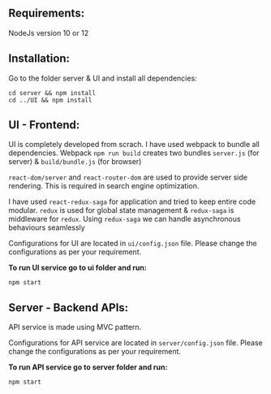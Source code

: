 ## Requirements:
NodeJs version 10 or 12


## Installation:
Go to the folder server & UI and install all dependencies:
```
cd server && npm install
cd ../UI && npm install
```


## UI - Frontend:
UI is completely developed from scrach. I have used webpack to bundle all dependencies. Webpack `npm run build` creates two bundles `server.js` (for server) & `build/bundle.js` (for browser)

`react-dom/server` and `react-router-dom` are used to provide server side rendering. This is required in search engine optimization.

I have used `react-redux-saga` for application and tried to keep entire code modular. `redux` is used for global state management & `redux-saga` is middleware for `redux`. Using `redux-saga` we can handle asynchronous behaviours seamlessly 

Configurations for UI are located in `ui/config.json` file. Please change the configurations as per your requirement.

**To run UI service go to ui folder and run:**
```
npm start
```


## Server - Backend APIs:
API service is made using MVC pattern.

Configurations for API service are located in `server/config.json` file. Please change the configurations as per your requirement.

**To run API service go to server folder and run:**
```
npm start
```
